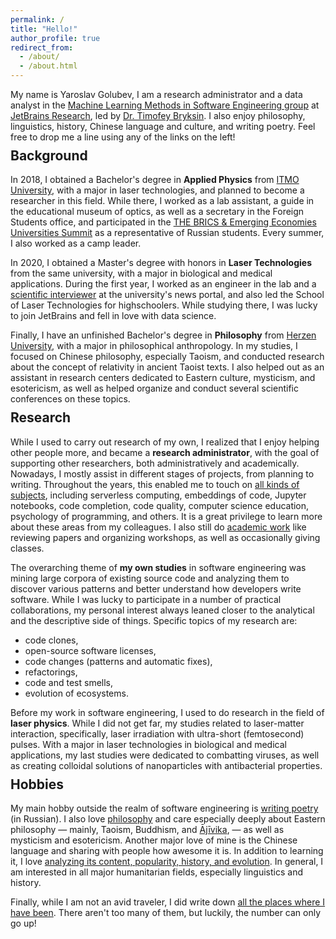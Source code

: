 ```yaml
---
permalink: /
title: "Hello!"
author_profile: true
redirect_from: 
  - /about/
  - /about.html
---
```


My name is Yaroslav Golubev, I am a research administrator and a data analyst in the
[Machine Learning Methods in Software Engineering group](https://research.jetbrains.org/groups/ml_methods/) at
[JetBrains Research](https://research.jetbrains.org/), led by [Dr. Timofey Bryksin](https://jzuken.github.io/). 
I also enjoy philosophy, linguistics, history, Chinese language and culture, and writing poetry. Feel free to drop me a line using any of the links on the left!

<h2 style="margin-top: -5px;">Background</h2>

In 2018, I obtained a Bachelor's degree in <b>Applied Physics</b> from [ITMO University](https://en.itmo.ru/), with a major in laser
technologies, and planned to become a researcher in this field. While there, I worked as a lab assistant, a guide in the educational museum of optics, as well as a
secretary in the Foreign Students office, and participated in the [THE BRICS & Emerging Economies Universities Summit](https://areyde.com/brics/)
as a representative of Russian students. Every summer, I also worked as a camp leader. 

In 2020, I obtained a Master's degree with honors in <b>Laser Technologies</b> from the same university,
with a major in biological and medical applications. During the first year, I worked as an engineer in the lab and a 
[scientific interviewer](https://areyde.com/interviews/) at the university's news portal, and also led the School of Laser Technologies for highschoolers. While studying there, I was lucky to join JetBrains and fell in love with data science.

Finally, I have an unfinished Bachelor's degree in <b>Philosophy</b> from [Herzen University](https://en.hspu.org/), with a major in philosophical anthropology. In my studies,
I focused on Chinese philosophy, especially Taoism, and conducted research about the concept of relativity in ancient Taoist texts. 
I also helped out as an assistant in research centers dedicated to Eastern culture, mysticism, and esotericism, as well as helped organize and conduct several scientific conferences on these topics.

<h2 style="margin-top: -5px;">Research</h2>

While I used to carry out research of my own, I realized that I enjoy helping other people more, and became a <b>research administrator</b>, with the goal of supporting other researchers, both administratively and academically.
Nowadays, I mostly assist in different stages of projects, from planning to writing. Throughout the years, this enabled me to touch on [all kinds of subjects](https://areyde.com/publications/), including serverless computing, embeddings of code, Jupyter notebooks, code completion, code quality, computer science education, psychology of programming, and others.
It is a great privilege to learn more about these areas from my colleagues. I also still do [academic work](https://areyde.com/academic_work/) like reviewing papers and organizing workshops, as well as occasionally giving classes.

The overarching theme of <b>my own studies</b> in software engineering was mining large corpora of existing source code and analyzing them to discover various
patterns and better understand how developers write software. While
I was lucky to participate in a number of practical collaborations, my personal interest always leaned closer
to the analytical and the descriptive side of things. Specific topics of my research are:

* code clones,
* open-source software licenses,
* code changes (patterns and automatic fixes), 
* refactorings,
* code and test smells,
* evolution of ecosystems.

Before my work in software engineering, I used to do research in the field of <b>laser physics</b>. 
While I did not get far, my studies related to laser-matter interaction, specifically, laser irradiation with ultra-short (femtosecond) pulses. 
With a major in laser technologies in biological and medical applications, my last studies were dedicated to combatting viruses, as well as creating colloidal solutions of nanoparticles with antibacterial properties.

<h2 style="margin-top: -5px;">Hobbies</h2>

My main hobby outside the realm of software engineering is [writing poetry](https://areyde.com/poetry/) (in Russian). 
I also love [philosophy](https://areyde.com/philosophy/) and care especially deeply about Eastern philosophy — mainly, Taoism, Buddhism, and [Ājīvika](https://en.wikipedia.org/wiki/%C4%80j%C4%ABvika), — as well as mysticism and esotericism.
Another major love of mine is the Chinese language and sharing with people how awesome it is. 
In addition to learning it, I love [analyzing its content, popularity, history, and evolution](https://areyde.com/chinese/). In general, 
I am interested in all major humanitarian fields, especially linguistics and history. 

Finally, while I am not an avid traveler, I did write down 
[all the places where I have been](https://areyde.com/travels/). There aren't too many of them, but luckily, the number can only go up!